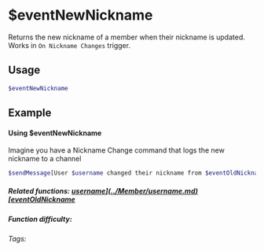 # $eventNewNickname

Returns the new nickname of a member when their nickname is updated. Works in `On Nickname Changes` trigger.

## Usage

```bash
$eventNewNickname
```

## Example

#### Using $eventNewNickname

Imagine you have a Nickname Change command that logs the new nickname to a channel

```bash
$sendMessage[User $username changed their nickname from $eventOldNickname to $eventNewNickname!]
```

##### Related functions: [$username](../Member/username.md) [$eventOldNickname](../Member/eventOldNickname.md)

##### Function difficulty: <Badge type="tip" text="Easy" vertical="middle"/>
###### Tags: <Badge type="tip" text="nickname" vertical="middle"/> <Badge type="tip" text="username" vertical="middle"/>